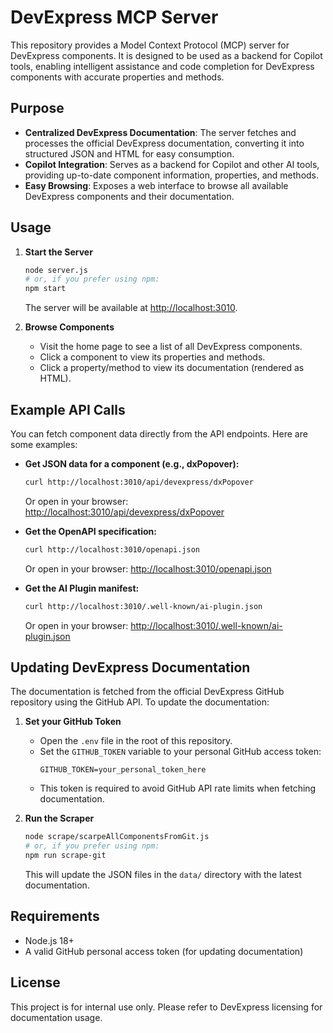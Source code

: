 # DevExpress MCP Server

This repository provides a Model Context Protocol (MCP) server for DevExpress components. It is designed to be used as a backend for Copilot tools, enabling intelligent assistance and code completion for DevExpress components with accurate properties and methods.

## Purpose

- **Centralized DevExpress Documentation**: The server fetches and processes the official DevExpress documentation, converting it into structured JSON and HTML for easy consumption.
- **Copilot Integration**: Serves as a backend for Copilot and other AI tools, providing up-to-date component information, properties, and methods.
- **Easy Browsing**: Exposes a web interface to browse all available DevExpress components and their documentation.

## Usage

1. **Start the Server**
   ```sh
   node server.js
   # or, if you prefer using npm:
   npm start
   ```
   The server will be available at [http://localhost:3010](http://localhost:3010).

2. **Browse Components**
   - Visit the home page to see a list of all DevExpress components.
   - Click a component to view its properties and methods.
   - Click a property/method to view its documentation (rendered as HTML).

## Example API Calls

You can fetch component data directly from the API endpoints. Here are some examples:

- **Get JSON data for a component (e.g., dxPopover):**
  ```sh
  curl http://localhost:3010/api/devexpress/dxPopover
  ```
  Or open in your browser:
  [http://localhost:3010/api/devexpress/dxPopover](http://localhost:3010/api/devexpress/dxPopover)

- **Get the OpenAPI specification:**
  ```sh
  curl http://localhost:3010/openapi.json
  ```
  Or open in your browser:
  [http://localhost:3010/openapi.json](http://localhost:3010/openapi.json)

- **Get the AI Plugin manifest:**
  ```sh
  curl http://localhost:3010/.well-known/ai-plugin.json
  ```
  Or open in your browser:
  [http://localhost:3010/.well-known/ai-plugin.json](http://localhost:3010/.well-known/ai-plugin.json)

## Updating DevExpress Documentation

The documentation is fetched from the official DevExpress GitHub repository using the GitHub API. To update the documentation:

1. **Set your GitHub Token**
   - Open the `.env` file in the root of this repository.
   - Set the `GITHUB_TOKEN` variable to your personal GitHub access token:
     ```env
     GITHUB_TOKEN=your_personal_token_here
     ```
   - This token is required to avoid GitHub API rate limits when fetching documentation.

2. **Run the Scraper**
   ```sh
   node scrape/scarpeAllComponentsFromGit.js
   # or, if you prefer using npm:
   npm run scrape-git
   ```
   This will update the JSON files in the `data/` directory with the latest documentation.

## Requirements
- Node.js 18+
- A valid GitHub personal access token (for updating documentation)

## License
This project is for internal use only. Please refer to DevExpress licensing for documentation usage.

